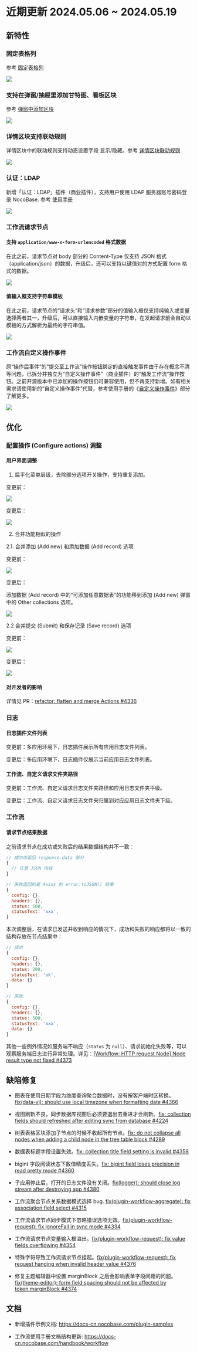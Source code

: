 # 近期更新 2024.05.06 ~ 2024.05.19

## 新特性

### 固定表格列

参考 [固定表格列](https://docs-cn.nocobase.com/handbook/ui/fields/generic/table-column#%E5%9B%BA%E5%AE%9A%E5%88%97)

<img src="https://static-docs.nocobase.com/202405191512587.png"/>

### 支持在弹窗/抽屉里添加甘特图、看板区块

参考 [弹窗中添加区块](https://docs-cn.nocobase.com/handbook/ui/pop-up)

<img src="https://static-docs.nocobase.com/202405191512280.png"/>

### 详情区块支持联动规则

详情区块中的联动规则支持动态设置字段 显示/隐藏。参考 [详情区块联动规则](https://docs-cn.nocobase.com/handbook/ui/blocks/data-blocks/details#%E8%81%94%E5%8A%A8%E8%A7%84%E5%88%99)

<img src="https://static-docs.nocobase.com/202405191513781.png"/>

### 认证：LDAP

新增「认证：LDAP」插件（商业插件），支持用户使用 LDAP 服务器账号密码登录 NocoBase. 参考 [使用手册](https://docs-cn.nocobase.com/handbook/auth-ldap)

<img src="https://static-docs.nocobase.com/202405191513995.png"/>

### 工作流请求节点

#### 支持 `application/www-x-form-urlencoded` 格式数据

在此之前，请求节点对 body 部分的 Content-Type 仅支持 JSON 格式（application/json）的数据，升级后，还可以支持以键值对的方式配置 form 格式的数据。

<img src="https://static-docs.nocobase.com/202405191514472.png"/>

#### 值输入框支持字符串模板

在此之前，请求节点的“请求头”和“请求参数”部分的值输入框仅支持纯输入或变量选择两者其一，升级后，可以直接输入内嵌变量的字符串，在发起请求前会自动以模板的方式解析为最终的字符串值。

<img src="https://static-docs.nocobase.com/202405191514748.png"/>

### 工作流自定义操作事件

原“操作后事件”的“提交至工作流”操作按钮绑定的直接触发事件由于存在概念不清等问题，已拆分并独立为“自定义操作事件”（商业插件）的“触发工作流”操作按钮。之前开源版本中已添加的操作按钮仍可兼容使用，但不再支持新增。如有相关需求请使用新的“自定义操作事件”代替，参考使用手册的《[自定义操作事件](https://docs-cn.nocobase.com/handbook/workflow/plugins/custom-action-trigger)》部分了解更多。

<img src="https://static-docs.nocobase.com/202405191515770.png"/>

## 优化

### 配置操作 (Configure actions) 调整

#### 用户界面调整

1. 扁平化菜单层级，去除部分选项开关操作，支持重复添加。

变更前：

<img src="https://static-docs.nocobase.com/202405191516585.png"/>

变更后：

<img src="https://static-docs.nocobase.com/202405191516026.png"/>

2. 合并功能相似的操作

2.1. 合并添加 (Add new) 和添加数据 (Add record) 选项

变更前：

<img src="https://static-docs.nocobase.com/202405191516874.png"/>

变更后：

添加数据 (Add record) 中的“可添加任意数据表”的功能移到添加 (Add new) 弹窗中的 Other collections 选项。

<img src="https://static-docs.nocobase.com/202405191516737.png"/>

2.2 合并提交 (Submit) 和保存记录 (Save record) 选项

变更前：

<img src="https://static-docs.nocobase.com/202405191517966.png"/>

变更后：

<img src="https://static-docs.nocobase.com/202405191517078.png"/>

#### 对开发者的影响

详情见 PR：<a href="https://github.com/nocobase/nocobase/pull/4336" target="_blank">refactor: flatten and merge Actions #4336</a>

### 日志

#### 日志插件文件列表

变更前：多应用环境下，日志插件展示所有应用日志文件列表。

变更后：多应用环境下，日志插件仅展示当前应用日志文件列表。

#### 工作流、自定义请求文件夹路径

变更前：工作流、自定义请求日志文件夹路径和应用日志文件夹平级。

变更后：工作流、自定义请求日志文件夹归属到对应应用日志文件夹下级。

### 工作流

#### 请求节点结果数据

之前请求节点在成功或失败后的结果数据结构并不一致：

```js
// 成功仅返回 response.data 部分
{
  // 任意 JSON 内容
}

// 失败返回的是 Axios 的 error.toJSON() 结果
{
  config: {},
  headers: {},
  status: 500,
  statusText: 'xxx',
}
```

本次调整后，在请求已发送并收到响应的情况下，成功和失败的响应都将以一致的结构存放在节点结果中：

```js
// 成功
{
  config: {},
  headers: {},
  status: 200,
  statusText: 'ok',
  data: {}
}

// 失败
{
  config: {},
  headers: {},
  status: 500,
  statusText: 'xxx',
  data: {}
}
```

其他一些例外情况如服务端不响应（`status` 为 `null`）、请求初始化失败等，可以观察服务端日志进行异常处理。详见：<a href="https://github.com/nocobase/nocobase/issues/4373" target="_blank">[Workflow: HTTP request Node] Node result type not fixed #4373</a>

## 缺陷修复

- 图表在使用日期字段为维度查询聚合数据时，没有按客户端时区转换。<a href="https://github.com/nocobase/nocobase/pull/4366" target="_blank">fix(data-vi): should use local timezone when formatting date #4366</a>

- 视图刷新不良，同步数据库视图后必须要退出去重进才会刷新。<a href="https://github.com/nocobase/nocobase/pull/4224" target="_blank">fix: collection fields should refreshed after editing sync from database #4224</a>

- 树表表格区块添加子节点的时候不收起所有节点。<a href="https://github.com/nocobase/nocobase/pull/4289" target="_blank">fix: do not collapse all nodes when adding a child node in the tree table block #4289</a>

- 数据表标题字段设置失效。<a href="https://github.com/nocobase/nocobase/pull/4358" target="_blank">fix: collection title field setting is invalid #4358</a>

- bigint 字段阅读状态下数值精度丢失。<a href="https://github.com/nocobase/nocobase/pull/4360" target="_blank">fix: bigint field loses precision in read pretty mode #4360</a>

- 子应用停止后，打开的日志文件没有关闭。<a href="https://github.com/nocobase/nocobase/pull/4380" target="_blank">fix(logger): should close log stream after destroying app #4380</a>

- 工作流聚合节点关系数据模式选择 bug. <a href="https://github.com/nocobase/nocobase/pull/4315" target="_blank">fix(plugin-workflow-aggregate): fix association field select #4315</a>

- 工作流请求节点同步模式下忽略错误选项无效。<a href="https://github.com/nocobase/nocobase/pull/4334" target="_blank">fix(plugin-workflow-request): fix ignoreFail in sync mode #4334</a>

- 工作流请求节点变量输入框溢出。<a href="https://github.com/nocobase/nocobase/pull/4353" target="_blank">fix(plugin-workflow-request): fix value fields overflowing #4354</a>

- 特殊字符导致工作流请求节点挂起。<a href="https://github.com/nocobase/nocobase/pull/4376" target="_blank">fix(plugin-workflow-request): fix request hanging when invalid header value #4376</a>

- 修复主题编辑器中设置 marginBlock 之后会影响表单字段间距的问题。<a href="https://github.com/nocobase/nocobase/pull/4374" target="_blank">fix(theme-editor): form field spacing should not be affected by token.marginBlock #4374</a>

## 文档

- 新增插件示例文档: https://docs-cn.nocobase.com/plugin-samples

- 工作流使用手册文档结构更新: https://docs-cn.nocobase.com/handbook/workflow

